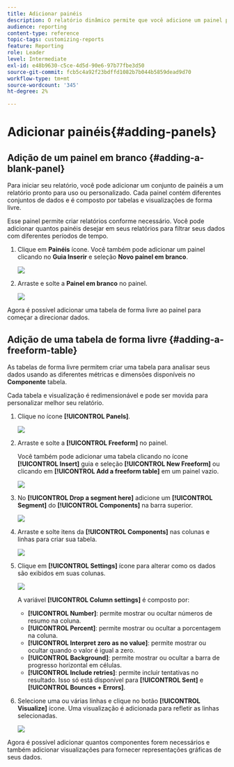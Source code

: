 ```yaml
---
title: Adicionar painéis
description: O relatório dinâmico permite que você adicione um painel para filtrar melhor os dados, dependendo do período escolhido.
audience: reporting
content-type: reference
topic-tags: customizing-reports
feature: Reporting
role: Leader
level: Intermediate
exl-id: e48b9630-c5ce-4d5d-90e6-97b77fbe3d50
source-git-commit: fcb5c4a92f23bdffd1082b7b044b5859dead9d70
workflow-type: tm+mt
source-wordcount: '345'
ht-degree: 2%

---
```


# Adicionar painéis{#adding-panels}

## Adição de um painel em branco {#adding-a-blank-panel}

Para iniciar seu relatório, você pode adicionar um conjunto de painéis a um relatório pronto para uso ou personalizado. Cada painel contém diferentes conjuntos de dados e é composto por tabelas e visualizações de forma livre.

Esse painel permite criar relatórios conforme necessário. Você pode adicionar quantos painéis desejar em seus relatórios para filtrar seus dados com diferentes períodos de tempo.

1. Clique em **Painéis** ícone. Você também pode adicionar um painel clicando no **Guia Inserir** e seleção **Novo painel em branco**.

   ![](assets/dynamic_report_panel_1.png)

1. Arraste e solte a **Painel em branco** no painel.

   ![](assets/dynamic_report_panel.png)

Agora é possível adicionar uma tabela de forma livre ao painel para começar a direcionar dados.

## Adição de uma tabela de forma livre {#adding-a-freeform-table}

As tabelas de forma livre permitem criar uma tabela para analisar seus dados usando as diferentes métricas e dimensões disponíveis no **Componente** tabela.

Cada tabela e visualização é redimensionável e pode ser movida para personalizar melhor seu relatório.

1. Clique no ícone **[!UICONTROL Panels]**.

   ![](assets/dynamic_report_panel_1.png)

1. Arraste e solte a **[!UICONTROL Freeform]** no painel.

   Você também pode adicionar uma tabela clicando no ícone **[!UICONTROL Insert]** guia e seleção **[!UICONTROL New Freeform]** ou clicando em **[!UICONTROL Add a freeform table]** em um painel vazio.

   ![](assets/dynamic_report_panel_2.png)

1. No **[!UICONTROL Drop a segment here]** adicione um **[!UICONTROL Segment]** do **[!UICONTROL Components]** na barra superior.

   ![](assets/dynamic_report_panel_3.png)

1. Arraste e solte itens da **[!UICONTROL Components]** nas colunas e linhas para criar sua tabela.

   ![](assets/dynamic_report_freeform_3.png)

1. Clique em **[!UICONTROL Settings]** ícone para alterar como os dados são exibidos em suas colunas.

   ![](assets/dynamic_report_freeform_4.png)

   A variável **[!UICONTROL Column settings]** é composto por:

   * **[!UICONTROL Number]**: permite mostrar ou ocultar números de resumo na coluna.
   * **[!UICONTROL Percent]**: permite mostrar ou ocultar a porcentagem na coluna.
   * **[!UICONTROL Interpret zero as no value]**: permite mostrar ou ocultar quando o valor é igual a zero.
   * **[!UICONTROL Background]**: permite mostrar ou ocultar a barra de progresso horizontal em células.
   * **[!UICONTROL Include retries]**: permite incluir tentativas no resultado. Isso só está disponível para **[!UICONTROL Sent]** e **[!UICONTROL Bounces + Errors]**.

1. Selecione uma ou várias linhas e clique no botão **[!UICONTROL Visualize]** ícone. Uma visualização é adicionada para refletir as linhas selecionadas.

   ![](assets/dynamic_report_freeform_5.png)

Agora é possível adicionar quantos componentes forem necessários e também adicionar visualizações para fornecer representações gráficas de seus dados.
